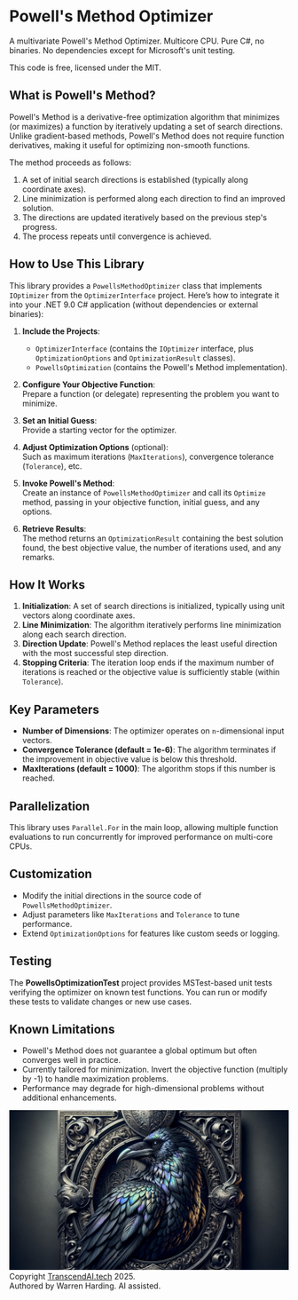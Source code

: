 # Powell's Method Optimizer

A multivariate Powell's Method Optimizer. Multicore CPU. Pure C#, no binaries. No dependencies except for Microsoft's unit testing.

This code is free, licensed under the MIT.

## What is Powell's Method?
Powell's Method is a derivative-free optimization algorithm that minimizes (or maximizes) a function by iteratively updating a set of search directions. Unlike gradient-based methods, Powell's Method does not require function derivatives, making it useful for optimizing non-smooth functions.

The method proceeds as follows:
1. A set of initial search directions is established (typically along coordinate axes).
2. Line minimization is performed along each direction to find an improved solution.
3. The directions are updated iteratively based on the previous step's progress.
4. The process repeats until convergence is achieved.

## How to Use This Library
This library provides a `PowellsMethodOptimizer` class that implements `IOptimizer` from the `OptimizerInterface` project. Here’s how to integrate it into your .NET 9.0 C# application (without dependencies or external binaries):

1. **Include the Projects**:  
   - `OptimizerInterface` (contains the `IOptimizer` interface, plus `OptimizationOptions` and `OptimizationResult` classes).  
   - `PowellsOptimization` (contains the Powell's Method implementation).

2. **Configure Your Objective Function**:  
   Prepare a function (or delegate) representing the problem you want to minimize.

3. **Set an Initial Guess**:  
   Provide a starting vector for the optimizer.

4. **Adjust Optimization Options** (optional):  
   Such as maximum iterations (`MaxIterations`), convergence tolerance (`Tolerance`), etc.

5. **Invoke Powell's Method**:  
   Create an instance of `PowellsMethodOptimizer` and call its `Optimize` method, passing in your objective function, initial guess, and any options.

6. **Retrieve Results**:  
   The method returns an `OptimizationResult` containing the best solution found, the best objective value, the number of iterations used, and any remarks.

## How It Works
1. **Initialization**: A set of search directions is initialized, typically using unit vectors along coordinate axes.
2. **Line Minimization**: The algorithm iteratively performs line minimization along each search direction.
3. **Direction Update**: Powell's Method replaces the least useful direction with the most successful step direction.
4. **Stopping Criteria**: The iteration loop ends if the maximum number of iterations is reached or the objective value is sufficiently stable (within `Tolerance`).

## Key Parameters
- **Number of Dimensions**: The optimizer operates on `n`-dimensional input vectors.
- **Convergence Tolerance (default = 1e-6)**: The algorithm terminates if the improvement in objective value is below this threshold.
- **MaxIterations (default = 1000)**: The algorithm stops if this number is reached.

## Parallelization
This library uses `Parallel.For` in the main loop, allowing multiple function evaluations to run concurrently for improved performance on multi-core CPUs.

## Customization
- Modify the initial directions in the source code of `PowellsMethodOptimizer`.
- Adjust parameters like `MaxIterations` and `Tolerance` to tune performance.
- Extend `OptimizationOptions` for features like custom seeds or logging.

## Testing
The **PowellsOptimizationTest** project provides MSTest-based unit tests verifying the optimizer on known test functions. You can run or modify these tests to validate changes or new use cases.

## Known Limitations
- Powell's Method does not guarantee a global optimum but often converges well in practice.
- Currently tailored for minimization. Invert the objective function (multiply by -1) to handle maximization problems.
- Performance may degrade for high-dimensional problems without additional enhancements.

![AI Image](aiimage.jpg)
Copyright [TranscendAI.tech](https://TranscendAI.tech) 2025.</br>
Authored by Warren Harding. AI assisted.</br>

